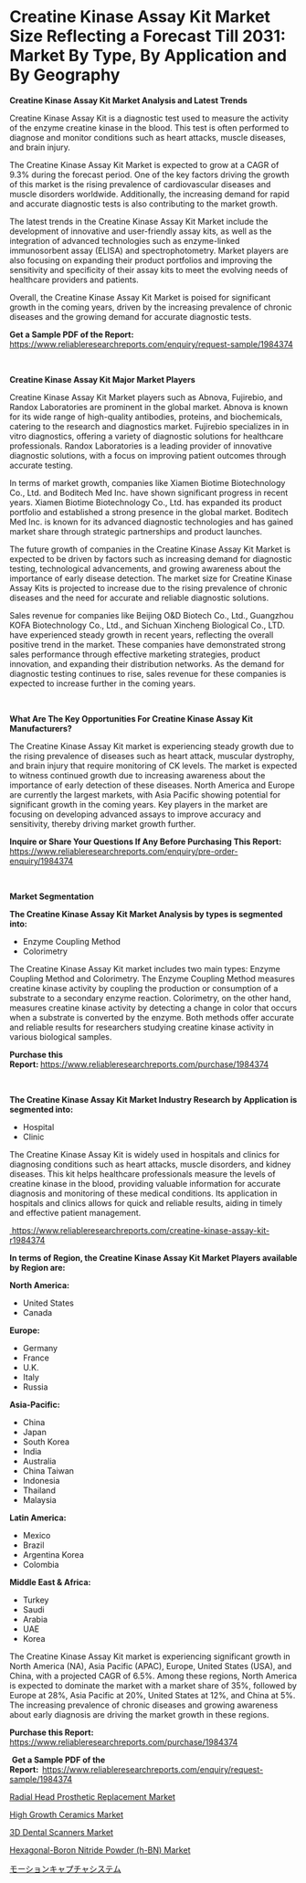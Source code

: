 <p><h1>Creatine Kinase Assay Kit Market Size Reflecting a Forecast Till 2031: Market By Type, By Application and By Geography</h1></p><p><strong>Creatine Kinase Assay Kit Market Analysis and Latest Trends</strong></p>
<p><p>Creatine Kinase Assay Kit is a diagnostic test used to measure the activity of the enzyme creatine kinase in the blood. This test is often performed to diagnose and monitor conditions such as heart attacks, muscle diseases, and brain injury.</p><p>The Creatine Kinase Assay Kit Market is expected to grow at a CAGR of 9.3% during the forecast period. One of the key factors driving the growth of this market is the rising prevalence of cardiovascular diseases and muscle disorders worldwide. Additionally, the increasing demand for rapid and accurate diagnostic tests is also contributing to the market growth.</p><p>The latest trends in the Creatine Kinase Assay Kit Market include the development of innovative and user-friendly assay kits, as well as the integration of advanced technologies such as enzyme-linked immunosorbent assay (ELISA) and spectrophotometry. Market players are also focusing on expanding their product portfolios and improving the sensitivity and specificity of their assay kits to meet the evolving needs of healthcare providers and patients.</p><p>Overall, the Creatine Kinase Assay Kit Market is poised for significant growth in the coming years, driven by the increasing prevalence of chronic diseases and the growing demand for accurate diagnostic tests.</p></p>
<p><strong>Get a Sample PDF of the Report:&nbsp;</strong> <a href="https://www.reliableresearchreports.com/enquiry/request-sample/1984374">https://www.reliableresearchreports.com/enquiry/request-sample/1984374</a></p>
<p>&nbsp;</p>
<p><strong>Creatine Kinase Assay Kit Major Market Players</strong></p>
<p><p>Creatine Kinase Assay Kit Market players such as Abnova, Fujirebio, and Randox Laboratories are prominent in the global market. Abnova is known for its wide range of high-quality antibodies, proteins, and biochemicals, catering to the research and diagnostics market. Fujirebio specializes in in vitro diagnostics, offering a variety of diagnostic solutions for healthcare professionals. Randox Laboratories is a leading provider of innovative diagnostic solutions, with a focus on improving patient outcomes through accurate testing.</p><p>In terms of market growth, companies like Xiamen Biotime Biotechnology Co., Ltd. and Boditech Med Inc. have shown significant progress in recent years. Xiamen Biotime Biotechnology Co., Ltd. has expanded its product portfolio and established a strong presence in the global market. Boditech Med Inc. is known for its advanced diagnostic technologies and has gained market share through strategic partnerships and product launches.</p><p>The future growth of companies in the Creatine Kinase Assay Kit Market is expected to be driven by factors such as increasing demand for diagnostic testing, technological advancements, and growing awareness about the importance of early disease detection. The market size for Creatine Kinase Assay Kits is projected to increase due to the rising prevalence of chronic diseases and the need for accurate and reliable diagnostic solutions.</p><p>Sales revenue for companies like Beijing O&D Biotech Co., Ltd., Guangzhou KOFA Biotechnology Co., Ltd., and Sichuan Xincheng Biological Co., LTD. have experienced steady growth in recent years, reflecting the overall positive trend in the market. These companies have demonstrated strong sales performance through effective marketing strategies, product innovation, and expanding their distribution networks. As the demand for diagnostic testing continues to rise, sales revenue for these companies is expected to increase further in the coming years.</p></p>
<p>&nbsp;</p>
<p><strong>What Are The Key Opportunities For Creatine Kinase Assay Kit Manufacturers?</strong></p>
<p><p>The Creatine Kinase Assay Kit market is experiencing steady growth due to the rising prevalence of diseases such as heart attack, muscular dystrophy, and brain injury that require monitoring of CK levels. The market is expected to witness continued growth due to increasing awareness about the importance of early detection of these diseases. North America and Europe are currently the largest markets, with Asia Pacific showing potential for significant growth in the coming years. Key players in the market are focusing on developing advanced assays to improve accuracy and sensitivity, thereby driving market growth further.</p></p>
<p><strong>Inquire or Share Your Questions If Any Before Purchasing This Report:</strong> <a href="https://www.reliableresearchreports.com/enquiry/pre-order-enquiry/1984374">https://www.reliableresearchreports.com/enquiry/pre-order-enquiry/1984374</a></p>
<p>&nbsp;</p>
<p><strong>Market Segmentation</strong></p>
<p><strong>The Creatine Kinase Assay Kit Market Analysis by types is segmented into:</strong></p>
<p><ul><li>Enzyme Coupling Method</li><li>Colorimetry</li></ul></p>
<p><p>The Creatine Kinase Assay Kit market includes two main types: Enzyme Coupling Method and Colorimetry. The Enzyme Coupling Method measures creatine kinase activity by coupling the production or consumption of a substrate to a secondary enzyme reaction. Colorimetry, on the other hand, measures creatine kinase activity by detecting a change in color that occurs when a substrate is converted by the enzyme. Both methods offer accurate and reliable results for researchers studying creatine kinase activity in various biological samples.</p></p>
<p><strong>Purchase this Report:&nbsp;</strong><a href="https://www.reliableresearchreports.com/purchase/1984374">https://www.reliableresearchreports.com/purchase/1984374</a></p>
<p>&nbsp;</p>
<p><strong>The Creatine Kinase Assay Kit Market Industry Research by Application is segmented into:</strong></p>
<p><ul><li>Hospital</li><li>Clinic</li></ul></p>
<p><p>The Creatine Kinase Assay Kit is widely used in hospitals and clinics for diagnosing conditions such as heart attacks, muscle disorders, and kidney diseases. This kit helps healthcare professionals measure the levels of creatine kinase in the blood, providing valuable information for accurate diagnosis and monitoring of these medical conditions. Its application in hospitals and clinics allows for quick and reliable results, aiding in timely and effective patient management.</p></p>
<p><a href="https://www.reliableresearchreports.com/creatine-kinase-assay-kit-r1984374">&nbsp;https://www.reliableresearchreports.com/creatine-kinase-assay-kit-r1984374</a></p>
<p><strong>In terms of Region, the Creatine Kinase Assay Kit Market Players available by Region are:</strong></p>
<p>
    <p> <strong> North America: </strong>
        <ul>
            <li>United States</li>
            <li>Canada</li>
        </ul>
        </p> 
    <p> <strong> Europe: </strong>
        <ul>
            <li>Germany</li>
            <li>France</li>
            <li>U.K.</li>
            <li>Italy</li>
            <li>Russia</li>
        </ul>
        </p> 
    <p> <strong> Asia-Pacific: </strong>
        <ul>
            <li>China</li>
            <li>Japan</li>
            <li>South Korea</li>
            <li>India</li>
            <li>Australia</li>
            <li>China Taiwan</li>
            <li>Indonesia</li>
            <li>Thailand</li>
            <li>Malaysia</li>
        </ul>
        </p> 
    <p> <strong> Latin America: </strong>
        <ul>
            <li>Mexico</li>
            <li>Brazil</li>
            <li>Argentina Korea</li>
            <li>Colombia</li>
        </ul>
        </p> 
    <p> <strong> Middle East & Africa: </strong>
        <ul>
            <li>Turkey</li>
            <li>Saudi</li>
            <li>Arabia</li>
            <li>UAE</li>
            <li>Korea</li>
        </ul>
    </p>
    </p>
<p><p>The Creatine Kinase Assay Kit market is experiencing significant growth in North America (NA), Asia Pacific (APAC), Europe, United States (USA), and China, with a projected CAGR of 6.5%. Among these regions, North America is expected to dominate the market with a market share of 35%, followed by Europe at 28%, Asia Pacific at 20%, United States at 12%, and China at 5%. The increasing prevalence of chronic diseases and growing awareness about early diagnosis are driving the market growth in these regions.</p></p>
<p><strong>Purchase this Report: </strong><a href="https://www.reliableresearchreports.com/purchase/1984374">https://www.reliableresearchreports.com/purchase/1984374</a></p>
<p>&nbsp;<strong>Get a Sample PDF of the Report:&nbsp;&nbsp;</strong><a href="https://www.reliableresearchreports.com/enquiry/request-sample/1984374">https://www.reliableresearchreports.com/enquiry/request-sample/1984374</a></p>
<p><strong></strong></p>
<p><p><a href="https://github.com/angeliabkratze/Market-Research-Report-List-1/blob/main/radial-head-prosthetic-replacement-market.md">Radial Head Prosthetic Replacement Market</a></p><p><a href="https://issuu.com/reportprime-2/docs/high-growth-ceramics-market-size-2030.pptx">High Growth Ceramics Market</a></p><p><a href="https://github.com/Angelnienowdseej3e45z3p8c/Market-Research-Report-List-2/blob/main/3d-dental-scanners-market.md">3D Dental Scanners Market</a></p><p><a href="https://issuu.com/reportprime-2/docs/hexagonal-boron-nitride-powder-h-bn-market-size-20">Hexagonal-Boron Nitride Powder (h-BN) Market</a></p><p><a href="https://github.com/EstaSprer20231/Market-Research-Report-List-1/blob/main/749327050473.md">モーションキャプチャシステム</a></p></p>